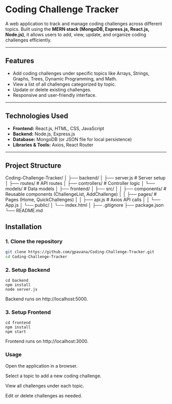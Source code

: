 # Coding Challenge Tracker

A web application to track and manage coding challenges across different topics. Built using the **MERN stack (MongoDB, Express.js, React.js, Node.js)**, it allows users to add, view, update, and organize coding challenges efficiently.

---

## Features
- Add coding challenges under specific topics like Arrays, Strings, Graphs, Trees, Dynamic Programming, and Math.
- View a list of all challenges categorized by topic.
- Update or delete existing challenges.
- Responsive and user-friendly interface.

---

## Technologies Used
- **Frontend:** React.js, HTML, CSS, JavaScript  
- **Backend:** Node.js, Express.js  
- **Database:** MongoDB (or JSON file for local persistence)  
- **Libraries & Tools:** Axios, React Router  

---

## Project Structure

Coding-Challenge-Tracker/
│
├── backend/
│ ├── server.js # Server setup
│ ├── routes/ # API routes
│ ├── controllers/ # Controller logic
│ └── models/ # Data models
│
├── frontend/
│ ├── src/
│ │ ├── components/ # Reusable components (ChallengeList, AddChallenge)
│ │ ├── pages/ # Pages (Home, QuickChallenges)
│ │ ├── api.js # Axios API calls
│ │ └── App.js
│ └── public/
│ └── index.html
│
├── .gitignore
├── package.json
└── README.md


## Installation

### 1. Clone the repository
```bash
git clone https://github.com/gpavana/Coding-Challenge-Tracker.git
cd Coding-Challenge-Tracker
```

### 2. Setup Backend
```
cd backend
npm install
node server.js
```

Backend runs on http://localhost:5000.

### 3. Setup Frontend
```
cd frontend
npm install
npm start
```
Frontend runs on http://localhost:3000.

### Usage

Open the application in a browser.

Select a topic to add a new coding challenge.

View all challenges under each topic.

Edit or delete challenges as needed.





